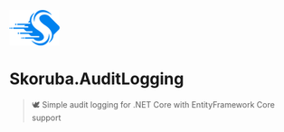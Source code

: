![Logo](docs/Images/Skoruba-ReadMe.png) 

# Skoruba.AuditLogging
> 🕊️ Simple audit logging for .NET Core with EntityFramework Core support

